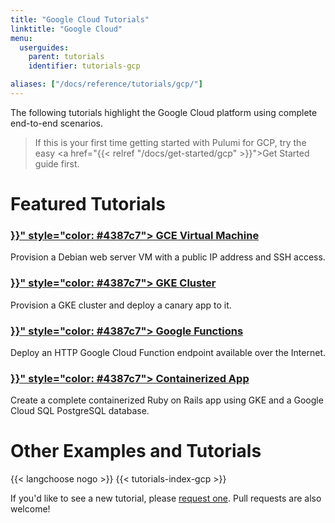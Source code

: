 ```yaml
---
title: "Google Cloud Tutorials"
linktitle: "Google Cloud"
menu:
  userguides:
    parent: tutorials
    identifier: tutorials-gcp

aliases: ["/docs/reference/tutorials/gcp/"]
---
```


The following tutorials highlight the Google Cloud platform using complete end-to-end scenarios.

> If this is your first time getting started with Pulumi for GCP, try the
> easy <a href="{{< relref "/docs/get-started/gcp" >}}">Get Started guide</a> first.

# Featured Tutorials

<div class="md:flex flex-row mt-6 mb-6">
    <div class="w-1/2 border-solid border-t-2 border-gray-200">
        <h3 class="no-anchor pt-4">
            <i class="fas fa-server pr-2"></i>
            <a href="{{< relref "gce-webserver" >}}" style="color: #4387c7">
                GCE Virtual Machine
            </a>
        </h3>
        <p>
            Provision a Debian web server VM with a public IP address and SSH access.
        </p>
    </div>
    <div class="w-1/2 border-solid ml-4 border-t-2 border-gray-200">
        <h3 class="no-anchor pt-4">
            <i class="fas fa-boxes pr-2"></i>
            <a href="{{< relref "../kubernetes/gke" >}}" style="color: #4387c7">
                GKE Cluster
            </a>
        </h3>
        <p>
            Provision a GKE cluster and deploy a canary app to it.
        </p>
    </div>
</div>

<div class="md:flex flex-row mt-6 mb-6">
    <div class="w-1/2 border-solid border-t-2 border-gray-200">
        <h3 class="no-anchor pt-4">
            <i class="fas fa-bolt pr-2"></i>
            <a href="{{< relref "gcp-ts-functions" >}}" style="color: #4387c7">
                Google Functions
            </a>
        </h3>
        <p>
            Deploy an HTTP Google Cloud Function endpoint available over the Internet.
        </p>
    </div>
    <div class="w-1/2 border-solid ml-4 border-t-2 border-gray-200">
        <h3 class="no-anchor pt-4">
            <i class="fas fa-database pr-2"></i>
            <a href="{{< relref "gcp-ts-k8s-ruby-on-rails-postgresql" >}}" style="color: #4387c7">
                Containerized App
            </a>
        </h3>
        <p>
            Create a complete containerized Ruby on Rails app using GKE and
            a Google Cloud SQL PostgreSQL database.
        </p>
    </div>
</div>

# Other Examples and Tutorials

{{< langchoose nogo >}}
{{< tutorials-index-gcp >}}

If you'd like to see a new tutorial, please [request one](
https://github.com/pulumi/docs/issues/new?title=New%20GCP%20Tutorial%20Request).
Pull requests are also welcome!
